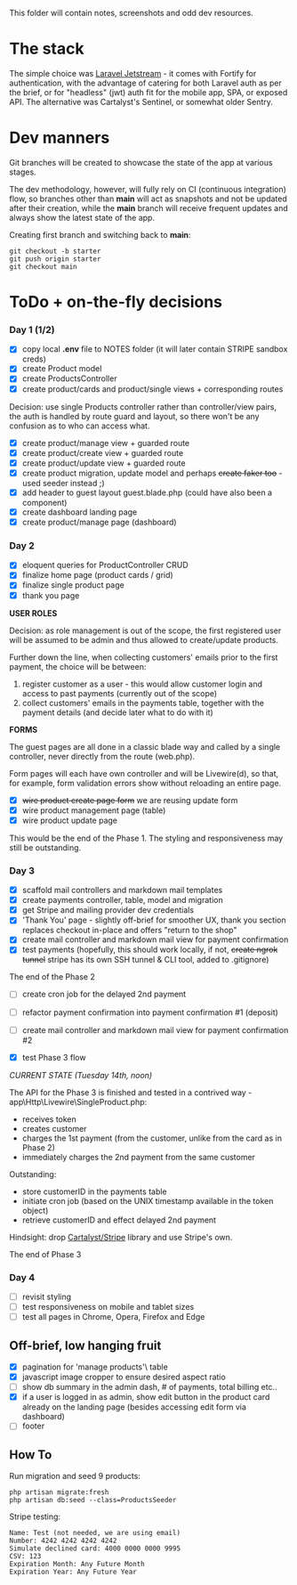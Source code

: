 This folder will contain notes, screenshots and odd dev resources.

# The stack

The simple choice was [Laravel Jetstream](https://jetstream.laravel.com/2.x/introduction.html) - it comes with
Fortify for authentication, with the advantage of catering for both Laravel auth as per the brief, or for
"headless" (jwt) auth fit for the mobile app, SPA, or exposed API. The alternative was Cartalyst's Sentinel, or
somewhat older Sentry.

# Dev manners

Git branches will be created to showcase the state of the app at various stages.

The dev methodology, however, will fully rely on CI (continuous integration) flow, so branches other than
**main** will act as snapshots and not be updated after their creation, while the **main** branch will receive
frequent updates and always show the latest state of the app.

Creating first branch and switching back to **main**:

```
git checkout -b starter
git push origin starter
git checkout main
```

# ToDo + on-the-fly decisions

### Day 1 (1/2)

- [x] copy local **.env** file to NOTES folder (it will later contain STRIPE sandbox creds)
- [x] create Product model
- [x] create ProductsController
- [x] create product/cards and product/single views + corresponding routes

Decision: use single Products controller rather than controller/view pairs, the auth is handled by route guard and layout,
so there won't be any confusion as to who can access what.

- [x] create product/manage view + guarded route
- [x] create product/create view + guarded route
- [x] create product/update view + guarded route
- [x] create product migration, update model and perhaps ~~create faker too~~ - used seeder instead ;)
- [x] add header to guest layout guest.blade.php (could have also been a component)
- [x] create dashboard landing page
- [x] create product/manage page (dashboard)

### Day 2

- [x] eloquent queries for ProductController CRUD
- [x] finalize home page (product cards / grid)
- [x] finalize single product page
- [x] thank you page

**USER ROLES**

Decision: as role management is out of the scope, the first registered user will be assumed to be admin
and thus allowed to create/update products.

Further down the line, when collecting customers' emails prior to the first payment, the choice will be between:

1. register customer as a user - this would allow customer login and access to past payments (currently out of the scope)
2. collect customers' emails in the payments table, together with the payment details (and decide later what to do with it)

**FORMS**

The guest pages are all done in a classic blade way and called by a single controller, never directly from the route (web.php).

Form pages will each have own controller and will be Livewire(d), so that, for example, form validation errors show without
reloading an entire page.

- [x] ~~wire product create page form~~ we are reusing update form
- [x] wire product management page (table)
- [x] wire product update page

This would be the end of the Phase 1. The styling and responsiveness may still be outstanding.

### Day 3

- [x] scaffold mail controllers and markdown mail templates
- [x] create payments controller, table, model and migration
- [x] get Stripe and mailing provider dev credentials
- [x] 'Thank You' page - slightly off-brief for smoother UX, thank you section replaces checkout in-place and offers "return to the shop"
- [x] create mail controller and markdown mail view for payment confirmation
- [x] test payments (hopefully, this should work locally, if not, ~~create ngrok tunnel~~ stripe has its own SSH tunnel & CLI tool, added to .gitignore)

The end of the Phase 2

- [ ] create cron job for the delayed 2nd payment
- [ ] refactor payment confirmation into payment confirmation #1 (deposit)
- [ ] create mail controller and markdown mail view for payment confirmation #2
- [x] test Phase 3 flow


*CURRENT STATE (Tuesday 14th, noon)*

The API for the Phase 3 is finished and tested in a contrived way - app\Http\Livewire\SingleProduct.php:
- receives token
- creates customer
- charges the 1st payment (from the customer, unlike from the card as in Phase 2)
- immediately charges the 2nd payment from the same customer

Outstanding:
- store customerID in the payments table
- initiate cron job (based on the UNIX timestamp available in the token object)
- retrieve customerID and effect delayed 2nd payment 

Hindsight: drop [Cartalyst/Stripe](https://cartalyst.com/manual/stripe/2.0#exceptions) library and use Stripe's own.

The end of Phase 3

### Day 4

- [ ] revisit styling
- [ ] test responsiveness on mobile and tablet sizes
- [ ] test all pages in Chrome, Opera, Firefox and Edge

## Off-brief, low hanging fruit

- [x] pagination for 'manage products'\ table
- [x] javascript image cropper to ensure desired aspect ratio
- [ ] show db summary in the admin dash, # of payments, total billing etc..
- [x] if a user is logged in as admin, show edit button in the product card already on the landing page (besides accessing edit form via dashboard)
- [ ] footer

## How To

Run migration and seed 9 products:

```
php artisan migrate:fresh
php artisan db:seed --class=ProductsSeeder

```

Stripe testing:
```
Name: Test (not needed, we are using email)
Number: 4242 4242 4242 4242
Simulate declined card: 4000 0000 0000 9995
CSV: 123
Expiration Month: Any Future Month
Expiration Year: Any Future Year 
```

